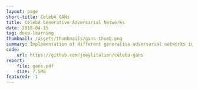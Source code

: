 ```yaml
---
layout: page
short-title: CelebA GANs
title: CelebA Generative Adversarial Networks
date: 2018-04-15
tag: deep-learning
thumbnail: /assets/thumbnails/gans-thumb.png
summary: Implementation of different generative adversarial networks in PyTorch for small CelebA face generation.
code:
    url: https://github.com/joeylitalien/celeba-gans
report:
    file: gans.pdf
    size: 7.5MB
featured: -1
---
```

